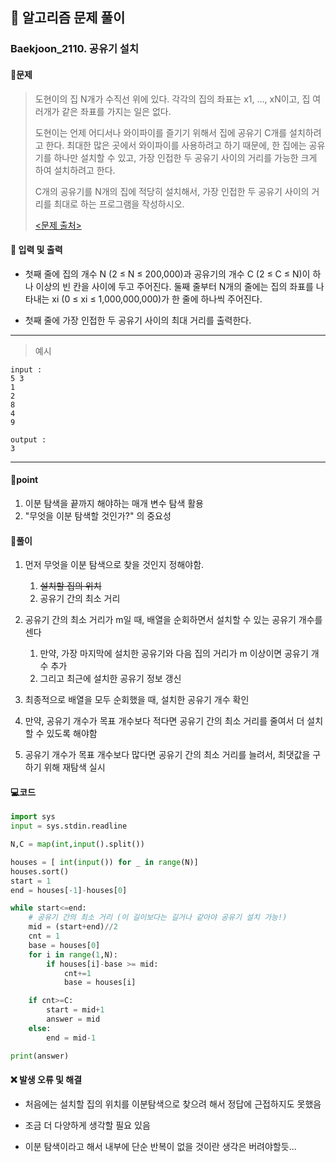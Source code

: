 ## 🐌 알고리즘 문제 풀이

### Baekjoon_2110. 공유기 설치

#### 📒문제

> 도현이의 집 N개가 수직선 위에 있다. 각각의 집의 좌표는 x1, ..., xN이고, 집 여러개가 같은 좌표를 가지는 일은 없다.
>
> 도현이는 언제 어디서나 와이파이를 즐기기 위해서 집에 공유기 C개를 설치하려고 한다. 최대한 많은 곳에서 와이파이를 사용하려고 하기 때문에, 한 집에는 공유기를 하나만 설치할 수 있고, 가장 인접한 두 공유기 사이의 거리를 가능한 크게 하여 설치하려고 한다.
>
> C개의 공유기를 N개의 집에 적당히 설치해서, 가장 인접한 두 공유기 사이의 거리를 최대로 하는 프로그램을 작성하시오.
>
> [<문제 출처>](https://www.acmicpc.net/problem/2110)



#### :pushpin: 입력 및 출력

- 첫째 줄에 집의 개수 N (2 ≤ N ≤ 200,000)과 공유기의 개수 C (2 ≤ C ≤ N)이 하나 이상의 빈 칸을 사이에 두고 주어진다. 둘째 줄부터 N개의 줄에는 집의 좌표를 나타내는 xi (0 ≤ xi ≤ 1,000,000,000)가 한 줄에 하나씩 주어진다.

- 첫째 줄에 가장 인접한 두 공유기 사이의 최대 거리를 출력한다.


---

> 예시

```
input :
5 3
1
2
8
4
9

output :
3
```



----




#### 🚀point

1. 이분 탐색을 끝까지 해야하는 매개 변수 탐색 활용
1. "무엇을 이분 탐색할 것인가?" 의 중요성



#### 🔎풀이

1.  먼저 무엇을 이분 탐색으로 찾을 것인지 정해야함.
    1.  ~~설치할 집의 위치~~
    2.  공유기 간의 최소 거리

2.  공유기 간의 최소 거리가 m일 때, 배열을 순회하면서 설치할 수 있는 공유기 개수를 센다
    1.  만약, 가장 마지막에 설치한 공유기와 다음 집의 거리가 m 이상이면 공유기 개수 추가
    2.  그리고 최근에 설치한 공유기 정보 갱신

3.  최종적으로 배열을 모두 순회했을 때, 설치한 공유기 개수 확인
4.  만약, 공유기 개수가 목표 개수보다 적다면 공유기 간의 최소 거리를 줄여서 더 설치할 수 있도록 해야함
5.  공유기 개수가 목표 개수보다 많다면 공유기 간의 최소 거리를 늘려서, 최댓값을 구하기 위해 재탐색 실시



#### 💻코드

```python
import sys
input = sys.stdin.readline

N,C = map(int,input().split())

houses = [ int(input()) for _ in range(N)]
houses.sort()
start = 1
end = houses[-1]-houses[0]

while start<=end:
    # 공유기 간의 최소 거리 (이 길이보다는 길거나 같아야 공유기 설치 가능!)
    mid = (start+end)//2
    cnt = 1
    base = houses[0]
    for i in range(1,N):
        if houses[i]-base >= mid:
            cnt+=1
            base = houses[i]

    if cnt>=C:
        start = mid+1
        answer = mid
    else:
        end = mid-1

print(answer)
```



#### ❌ 발생 오류 및 해결

- 처음에는 설치할 집의 위치를 이분탐색으로 찾으려 해서 정답에 근접하지도 못했음

- 조금 더 다양하게 생각할 필요 있음

- 이분 탐색이라고 해서 내부에 단순 반복이 없을 것이란 생각은 버려야할듯...

  

